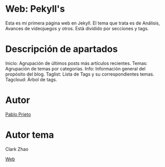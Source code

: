 # Web: Pekyll's 

Esta es mi primera página web en Jekyll.
El tema que trata es de Análisis, Avances de videojuegos y otros.
Està dividido por secciones y tags.

# Descripción de apartados

Inicio: Agrupación de últimos posts más artículos recientes.
Temas: Agrupación de temas por categorías.
Info: Información general del propósito del blog.
Taglist: Lista de Tags y su correspondientes temas.
Tagcloud: Árbol de tags.

# Autor

[Pablo Prieto](https://pprieto8.github.io)

# Autor tema

Clark Zhao

[Web](http://jekyllthemes.org/themes/bohu-jekyll-theme/)
